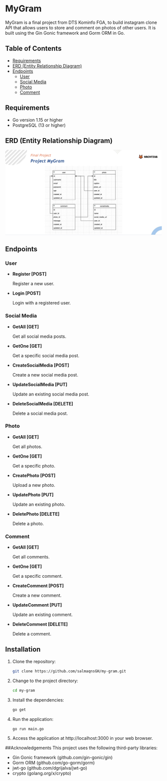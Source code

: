 # MyGram

MyGram is a final project from DTS Kominfo FGA, to build instagram clone API that allows users to store and comment on photos of other users. It is built using the Gin Gonic framework and Gorm ORM in Go.

## Table of Contents

- [Requirements](#requirements)
- [ERD (Entity Relationship Diagram)](#erd-entity-relationship-diagram)
- [Endpoints](#endpoints)
  - [User](#user)
  - [Social Media](#social-media)
  - [Photo](#photo)
  - [Comment](#comment)

## Requirements

- Go version 1.15 or higher
- PostgreSQL (13 or higher)

## ERD (Entity Relationship Diagram)

![ERD](./attachment/erd.png)

## Endpoints

### User

- **Register [POST]**

  Register a new user.

- **Login [POST]**

  Login with a registered user.

### Social Media

- **GetAll [GET]**

  Get all social media posts.

- **GetOne [GET]**

  Get a specific social media post.

- **CreateSocialMedia [POST]**

  Create a new social media post.

- **UpdateSocialMedia [PUT]**

  Update an existing social media post.

- **DeleteSocialMedia [DELETE]**

  Delete a social media post.

### Photo

- **GetAll [GET]**

  Get all photos.

- **GetOne [GET]**

  Get a specific photo.

- **CreatePhoto [POST]**

  Upload a new photo.

- **UpdatePhoto [PUT]**

  Update an existing photo.

- **DeletePhoto [DELETE]**

  Delete a photo.

### Comment

- **GetAll [GET]**

  Get all comments.

- **GetOne [GET]**

  Get a specific comment.

- **CreateComment [POST]**

  Create a new comment.

- **UpdateComment [PUT]**

  Update an existing comment.

- **DeleteComment [DELETE]**

  Delete a comment.


## Installation

1. Clone the repository:

   ```bash
   git clone https://github.com/salmaqnsGH/my-gram.git
   ```

2. Change to the project directory:
    ```bash
    cd my-gram
    ```

3. Install the dependencies:
    ```bash
    go get
    ```

4. Run the application:
    ```bash
    go run main.go
    ```

5. Access the application at http://localhost:3000 in your web browser.

##Acknowledgements
This project uses the following third-party libraries:

* Gin Gonic framework (github.com/gin-gonic/gin)
* Gorm ORM (github.com/go-gorm/gorm)
* jwt-go (github.com/dgrijalva/jwt-go)
* crypto (golang.org/x/crypto)

